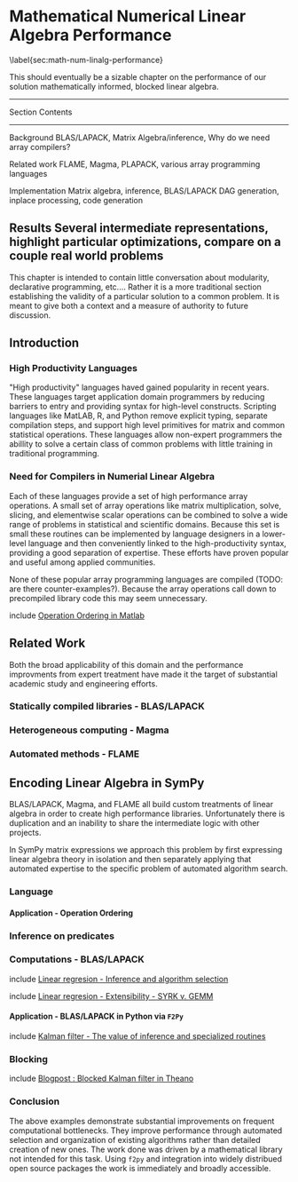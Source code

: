 
Mathematical Numerical Linear Algebra Performance
=================================================

\label{sec:math-num-linalg-performance}

This should eventually be a sizable chapter on the performance of our solution mathematically informed, blocked linear algebra.

--------------------------------------------------------------------------
 Section          Contents                                                                                                          
---------------- ---------------------------------------------------------
 Background       BLAS/LAPACK, Matrix Algebra/inference, 
                  Why do we need array compilers?                                            

 Related work     FLAME, Magma, PLAPACK, 
                  various array programming languages                                                        

 Implementation   Matrix algebra, inference, BLAS/LAPACK DAG generation, 
                  inplace processing, code generation                        

 Results          Several intermediate representations, 
                  highlight particular optimizations, 
                  compare on a couple real world problems 
--------------------------------------------------------------------------

This chapter is intended to contain little conversation about modularity, declarative programming, etc.... Rather it is a more traditional section establishing the validity of a particular solution to a common problem.  It is meant to give both a context and a measure of authority to future discussion.

Introduction
------------

### High Productivity Languages

"High productivity" languages haved gained popularity in recent years.  These languages target application domain programmers by reducing barriers to entry and providing syntax for high-level constructs.  Scripting languages like MatLAB, R, and Python remove explicit typing, separate compilation steps, and support high level primitives for matrix and common statistical operations.  These languages allow non-expert programmers the abillity to solve a certain class of common problems with little training in traditional programming.

### Need for Compilers in Numerial Linear Algebra

Each of these languages provide a set of high performance array operations.  A small set of array operations like matrix multiplication, solve, slicing, and elementwise scalar operations can be combined to solve a wide range of problems in statistical and scientific domains.  Because this set is small these routines can be implemented by language designers in a lower-level language and then conveniently linked to the high-productivity syntax, providing a good separation of expertise. These efforts have proven popular and useful among applied communities.

None of these popular array programming languages are compiled (TODO: are there counter-examples?).  Because the array operations call down to precompiled library code this may seem unnecessary.

include [Operation Ordering in Matlab](operation-ordering-matlab.md)

Related Work
------------

Both the broad applicability of this domain and the performance improvments from expert treatment have made it the target of substantial academic study and engineering efforts.

### Statically compiled libraries - BLAS/LAPACK

### Heterogeneous computing - Magma

### Automated methods - FLAME


Encoding Linear Algebra in SymPy
--------------------------------

BLAS/LAPACK, Magma, and FLAME all build custom treatments of linear algebra in order to create high performance libraries.  Unfortunately there is duplication and an inability to share the intermediate logic with other projects.  

In SymPy matrix expressions we approach this problem by first expressing linear algebra theory in isolation and then separately applying that automated expertise to the specific problem of automated algorithm search.

### Language

#### Application - Operation Ordering

### Inference on predicates

### Computations - BLAS/LAPACK

include [Linear regresion - Inference and algorithm selection](linear-regression.md)

include [Linear regresion - Extensibility - SYRK v. GEMM](syrk.md)

#### Application - BLAS/LAPACK in Python via `F2Py`

include [Kalman filter - The value of inference and specialized routines](kalman-specialized.md)

### Blocking

include [Blogpost : Blocked Kalman filter in Theano](http://matthewrocklin.com/blog/work/2013/04/05/SymPy-Theano-part-3/)

### Conclusion

The above examples demonstrate substantial improvements on frequent computational bottlenecks.  They improve performance through automated selection and organization of existing algorithms rather than detailed creation of new ones.  The work done was driven by a mathematical library not intended for this task.  Using `f2py` and integration into widely distribued open source packages the work is immediately and broadly accessible.
